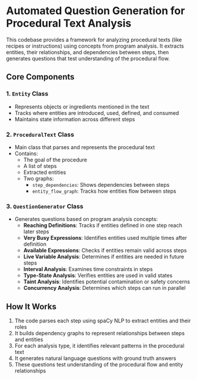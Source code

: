 # Automated Question Generation for Procedural Text Analysis

This codebase provides a framework for analyzing procedural texts (like recipes or instructions) using concepts from program analysis. It extracts entities, their relationships, and dependencies between steps, then generates questions that test understanding of the procedural flow.

## Core Components

### 1. `Entity` Class
- Represents objects or ingredients mentioned in the text
- Tracks where entities are introduced, used, defined, and consumed
- Maintains state information across different steps

### 2. `ProceduralText` Class
- Main class that parses and represents the procedural text
- Contains:
  - The goal of the procedure
  - A list of steps
  - Extracted entities
  - Two graphs:
    - `step_dependencies`: Shows dependencies between steps
    - `entity_flow_graph`: Tracks how entities flow between steps

### 3. `QuestionGenerator` Class
- Generates questions based on program analysis concepts:
  - **Reaching Definitions**: Tracks if entities defined in one step reach later steps
  - **Very Busy Expressions**: Identifies entities used multiple times after definition
  - **Available Expressions**: Checks if entities remain valid across steps
  - **Live Variable Analysis**: Determines if entities are needed in future steps
  - **Interval Analysis**: Examines time constraints in steps
  - **Type-State Analysis**: Verifies entities are used in valid states
  - **Taint Analysis**: Identifies potential contamination or safety concerns
  - **Concurrency Analysis**: Determines which steps can run in parallel

## How It Works

1. The code parses each step using spaCy NLP to extract entities and their roles
2. It builds dependency graphs to represent relationships between steps and entities
3. For each analysis type, it identifies relevant patterns in the procedural text
4. It generates natural language questions with ground truth answers
5. These questions test understanding of the procedural flow and entity relationships
